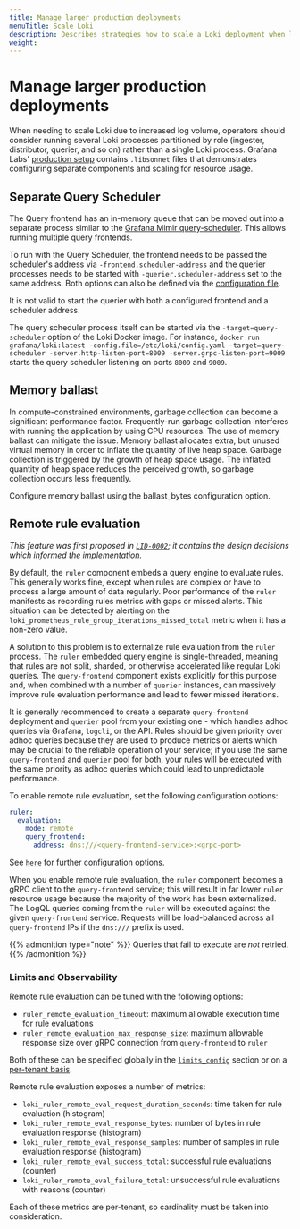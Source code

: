 ```yaml
---
title: Manage larger production deployments
menuTitle: Scale Loki
description: Describes strategies how to scale a Loki deployment when log volume increases.
weight: 
---
```

# Manage larger production deployments

When needing to scale Loki due to increased log volume, operators should consider running several Loki processes
partitioned by role (ingester, distributor, querier, and so on) rather than a single Loki
process. Grafana Labs' [production setup](https://github.com/grafana/loki/blob/main/production/ksonnet/loki)
contains `.libsonnet` files that demonstrates configuring separate components
and scaling for resource usage.

## Separate Query Scheduler

The Query frontend has an in-memory queue that can be moved out into a separate process similar to the
[Grafana Mimir query-scheduler](/docs/mimir/latest/operators-guide/architecture/components/query-scheduler/). This allows running multiple query frontends.

To run with the Query Scheduler, the frontend needs to be passed the scheduler's address via `-frontend.scheduler-address` and the querier processes needs to be started with `-querier.scheduler-address` set to the same address. Both options can also be defined via the [configuration file](https://grafana.com/docs/loki/<LOKI_VERSION>/configure).

It is not valid to start the querier with both a configured frontend and a scheduler address.

The query scheduler process itself can be started via the `-target=query-scheduler` option of the Loki Docker image. For instance, `docker run grafana/loki:latest -config.file=/etc/loki/config.yaml -target=query-scheduler -server.http-listen-port=8009 -server.grpc-listen-port=9009` starts the query scheduler listening on ports `8009` and `9009`.

## Memory ballast

In compute-constrained environments, garbage collection can become a significant performance factor. Frequently-run garbage collection interferes with running the application by using CPU resources. The use of memory ballast can mitigate the issue. Memory ballast allocates extra, but unused virtual memory in order to inflate the quantity of live heap space. Garbage collection is triggered by the growth of heap space usage. The inflated quantity of heap space reduces the perceived growth, so garbage collection occurs less frequently.

Configure memory ballast using the ballast_bytes configuration option.

## Remote rule evaluation

_This feature was first proposed in [`LID-0002`](https://github.com/grafana/loki/pull/8129); it contains the design decisions
which informed the implementation._

By default, the `ruler` component embeds a query engine to evaluate rules. This generally works fine, except when rules
are complex or have to process a large amount of data regularly. Poor performance of the `ruler` manifests as recording rules metrics
with gaps or missed alerts. This situation can be detected by alerting on the `loki_prometheus_rule_group_iterations_missed_total` metric
when it has a non-zero value.

A solution to this problem is to externalize rule evaluation from the `ruler` process. The `ruler` embedded query engine
is single-threaded, meaning that rules are not split, sharded, or otherwise accelerated like regular Loki queries. The `query-frontend`
component exists explicitly for this purpose and, when combined with a number of `querier` instances, can massively
improve rule evaluation performance and lead to fewer missed iterations.

It is generally recommended to create a separate `query-frontend` deployment and `querier` pool from your existing one - which handles adhoc
queries via Grafana, `logcli`, or the API. Rules should be given priority over adhoc queries because they are used to produce
metrics or alerts which may be crucial to the reliable operation of your service; if you use the same `query-frontend` and `querier` pool
for both, your rules will be executed with the same priority as adhoc queries which could lead to unpredictable performance.

To enable remote rule evaluation, set the following configuration options:

```yaml
ruler:
  evaluation:
    mode: remote
    query_frontend:
      address: dns:///<query-frontend-service>:<grpc-port>
```

See [`here`](/configuration/#ruler) for further configuration options.

When you enable remote rule evaluation, the `ruler` component becomes a gRPC client to the `query-frontend` service; 
this will result in far lower `ruler` resource usage because the majority of the work has been externalized.
The LogQL queries coming from the `ruler` will be executed against the given `query-frontend` service.
Requests will be load-balanced across all `query-frontend` IPs if the `dns:///` prefix is used.

{{% admonition type="note" %}}
Queries that fail to execute are _not_ retried.
{{% /admonition %}}

### Limits and Observability

Remote rule evaluation can be tuned with the following options:

- `ruler_remote_evaluation_timeout`: maximum allowable execution time for rule evaluations
- `ruler_remote_evaluation_max_response_size`: maximum allowable response size over gRPC connection from `query-frontend` to `ruler`

Both of these can be specified globally in the [`limits_config`](/configuration/#limits_config) section
or on a [per-tenant basis](/configuration/#runtime-configuration-file). 

Remote rule evaluation exposes a number of metrics:

- `loki_ruler_remote_eval_request_duration_seconds`: time taken for rule evaluation (histogram)
- `loki_ruler_remote_eval_response_bytes`: number of bytes in rule evaluation response (histogram)
- `loki_ruler_remote_eval_response_samples`: number of samples in rule evaluation response (histogram)
- `loki_ruler_remote_eval_success_total`: successful rule evaluations (counter)
- `loki_ruler_remote_eval_failure_total`: unsuccessful rule evaluations with reasons (counter)

Each of these metrics are per-tenant, so cardinality must be taken into consideration.
